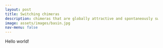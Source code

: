 ```yaml
---
layout: post
title: Switching chimeras
description: chimeras that are globally attractive and spontaneously switching
image: assets/images/basin.jpg
nav-menu: false
---
```


Hello world!

